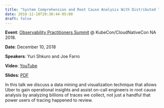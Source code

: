 ```yaml
---
title: "System Comprehension and Root Cause Analysis With Distributed Tracing"
date: 2018-12-10T20:30:44-05:00
draft: false
---
```


**Event**: [Observability Practitioners Summit](https://opsummitna18.sched.com/) @ KubeCon/CloudNativeCon NA 2018.

**Date**: December 10, 2018

**Speakers**: Yuri Shkuro and Joe Farro

**Video**: [YouTube](https://youtu.be/T-0jsLv7flc)

**Slides**: [PDF](https://schd.ws/hosted_files/opsummitna18/03/KubeCon%20Observability%20Summit%20SEA%2012-10-2018%20-%20Jaeger.pdf)

In this talk we discuss a data mining and visualization technique that allows Uber to gain operational insights and assist on-call engineers in root cause analysis by analyzing billions of traces we collect, not just a handful that power users of tracing happened to review.
